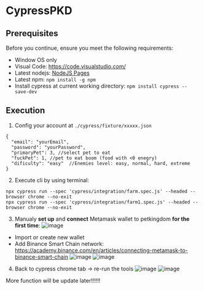 # CypressPKD

## **Prerequisites**

Before you continue, ensure you meet the following requirements:

* Window OS only
* Visual Code: https://code.visualstudio.com/
* Latest nodejs:  [NodeJS Pages](https://nodejs.org/en/download/)
* Latest npm: ```npm install -g npm```
* Install cypress at current working directory: ```npm install cypress --save-dev```


## **Execution**
1. Config your account at ```./cypress/fixture/xxxxx.json```
```
{
  "email": "yourEmail",
  "password": "yourPassword",
  "primaryPet": 3, //select pet to eat
  "fuckPet": 1, //pet to eat boom (food with <0 enegry)
  "dificulty": "easy"  //Enemies level: easy, normal, hard, extreme
}
```

2. Execute cli by using terminal:

```
npx cypress run --spec 'cypress/integration/farm.spec.js' --headed --browser chrome --no-exit
npx cypress run --spec 'cypress/integration/farm1.spec.js' --headed --browser chrome --no-exit
```

3. Manualy **set up** and **connect** Metamask wallet to petkingdom **for the first time**:
![image](https://user-images.githubusercontent.com/39981269/134517213-91378b09-3277-41a5-af77-4e646a186e58.png)

* Import or create new wallet 
* Add Binance Smart Chain network: https://academy.binance.com/en/articles/connecting-metamask-to-binance-smart-chain
![image](https://user-images.githubusercontent.com/39981269/134517959-ef9b3996-5cab-4e18-ab0c-ec1893a1cf2a.png)
![image](https://user-images.githubusercontent.com/39981269/134518014-cad49c8e-551a-4018-8982-023c5fe7d35d.png)

4. Back to cypress chrome tab -> re-run the tools
![image](https://user-images.githubusercontent.com/39981269/134518322-0cab1a7b-6dd5-4ef8-a529-0ae6ae67e4a3.png)
![image](https://user-images.githubusercontent.com/39981269/134518958-4839247b-3fdd-4f75-91a5-85bf661333ad.png)


More function will be update later!!!!!!

